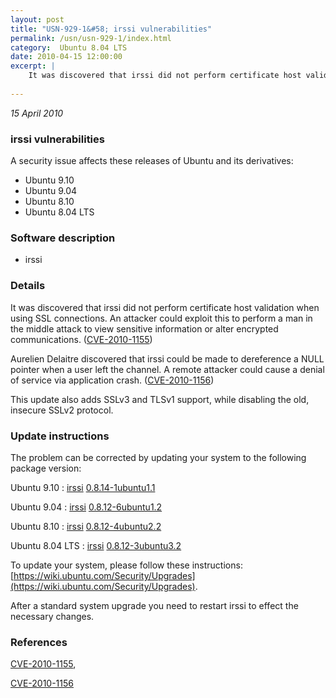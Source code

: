 ```yaml
---
layout: post
title: "USN-929-1&#58; irssi vulnerabilities"
permalink: /usn/usn-929-1/index.html
category:  Ubuntu 8.04 LTS
date: 2010-04-15 12:00:00
excerpt: |
    It was discovered that irssi did not perform certificate host validation when using SSL connections. An attacker could exploit this to perform a man in the middle attack to view sensitive information or alter encrypted communications. ([CVE-2010-1155](http://people.ubuntu.com/~ubuntu-security/cve/CVE-2010-1155))
    
--- 
```

 
 

*15 April 2010*

### irssi vulnerabilities

A security issue affects these releases of Ubuntu and its derivatives:

* Ubuntu 9.10
* Ubuntu 9.04
* Ubuntu 8.10
* Ubuntu 8.04 LTS

### Software description

* irssi 

### Details

It was discovered that irssi did not perform certificate host validation when using SSL connections. An attacker could exploit this to perform a man in the middle attack to view sensitive information or alter encrypted communications. ([CVE-2010-1155](http://people.ubuntu.com/~ubuntu-security/cve/CVE-2010-1155))

Aurelien Delaitre discovered that irssi could be made to dereference a NULL pointer when a user left the channel. A remote attacker could cause a denial of service via application crash. ([CVE-2010-1156](http://people.ubuntu.com/~ubuntu-security/cve/CVE-2010-1156))

This update also adds SSLv3 and TLSv1 support, while disabling the old, insecure SSLv2 protocol. 

### Update instructions

The problem can be corrected by updating your system to the following package version:

Ubuntu 9.10
 : [irssi](https://launchpad.net/ubuntu/+source/irssi) <span> [0.8.14-1ubuntu1.1](https://launchpad.net/ubuntu/+source/irssi/0.8.14-1ubuntu1.1) </span> 

Ubuntu 9.04
 : [irssi](https://launchpad.net/ubuntu/+source/irssi) <span> [0.8.12-6ubuntu1.2](https://launchpad.net/ubuntu/+source/irssi/0.8.12-6ubuntu1.2) </span> 

Ubuntu 8.10
 : [irssi](https://launchpad.net/ubuntu/+source/irssi) <span> [0.8.12-4ubuntu2.2](https://launchpad.net/ubuntu/+source/irssi/0.8.12-4ubuntu2.2) </span> 

Ubuntu 8.04 LTS
 : [irssi](https://launchpad.net/ubuntu/+source/irssi) <span> [0.8.12-3ubuntu3.2](https://launchpad.net/ubuntu/+source/irssi/0.8.12-3ubuntu3.2) </span> 

To update your system, please follow these instructions: [https://wiki.ubuntu.com/Security/Upgrades](https://wiki.ubuntu.com/Security/Upgrades).

After a standard system upgrade you need to restart irssi to effect the necessary changes. 

### References

 
 [CVE-2010-1155](http://people.ubuntu.com/~ubuntu-security/cve/CVE-2010-1155), 

 [CVE-2010-1156](http://people.ubuntu.com/~ubuntu-security/cve/CVE-2010-1156)
 

